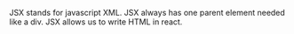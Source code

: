 JSX stands for javascript XML.
JSX always has one parent element needed like a div.
JSX allows us to write HTML in react.
